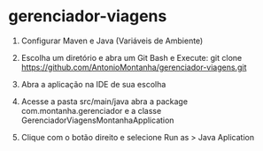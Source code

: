 # gerenciador-viagens

1. Configurar Maven e Java (Variáveis de Ambiente)

2. Escolha um diretório e abra um Git Bash e Execute: git clone https://github.com/AntonioMontanha/gerenciador-viagens.git

3. Abra a aplicação na IDE de sua escolha

4. Acesse a pasta src/main/java abra a package com.montanha.gerenciador e a classe GerenciadorViagensMontanhaApplication

5. Clique com o botão direito e selecione Run as > Java Aplication
